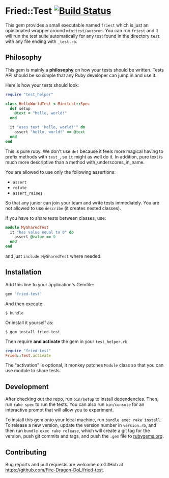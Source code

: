 # Fried::Test [![Build Status][test-badge]][test-link]

This gem provides a small executable named `friest` which is just an
opinionated wrapper around `minitest/autorun`. You can run `friest` and it
will run the test suite automatically for any test found in the directory
`test` with any file ending with `_test.rb`.

## Philosophy

This gem is mainly a **philosophy** on how your tests should be written.
Tests API should be so simple that any Ruby developer can jump in and use it.

Here is how your tests should look:

```ruby
require "test_helper"

class HelloWorldTest < Minitest::Spec
  def setup
    @text = "hello, world!"
  end

  it "uses text 'hello, world!'" do
    assert "hello, world!" == @text
  end
end
```

This is pure ruby. We don't use `def` because it feels more magical having
to prefix methods with `test_`, so `it` might as well do it. In addition,
pure text is much  more descriptive than a method with_underscores_in_name.

You are allowed to use only the following assertions:

- `assert`
- `refute`
- `assert_raises`

So that any junior can join your team and write tests immediately.
You are not allowed to use `describe` (it creates nested classes).

If you have to share tests between classes, use:

```ruby
module MySharedTest
  it "has value equal to 0" do
    assert @value == 0
  end
end
```

and just `include MySharedTest` where needed.

## Installation

Add this line to your application's Gemfile:

```ruby
gem 'fried-test'
```

And then execute:

    $ bundle

Or install it yourself as:

    $ gem install fried-test

Then require **and activate** the gem in your `test_helper.rb`

```ruby
require "fried-test"
Fried::Test.activate
```

The "activation" is optional, it monkey patches `Module` class so that you can
use module to share tests.

## Development

After checking out the repo, run `bin/setup` to install dependencies. Then, run `rake spec` to run the tests. You can also run `bin/console` for an interactive prompt that will allow you to experiment.

To install this gem onto your local machine, run `bundle exec rake install`. To release a new version, update the version number in `version.rb`, and then run `bundle exec rake release`, which will create a git tag for the version, push git commits and tags, and push the `.gem` file to [rubygems.org](https://rubygems.org).

## Contributing

Bug reports and pull requests are welcome on GitHub at https://github.com/Fire-Dragon-DoL/fried-test.

[test-badge]: https://travis-ci.org/Fire-Dragon-DoL/fried-test.svg?branch=master
[test-link]: https://travis-ci.org/Fire-Dragon-DoL/fried-test
